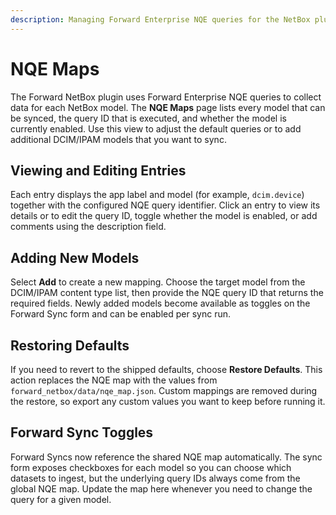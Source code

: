 ```yaml
---
description: Managing Forward Enterprise NQE queries for the NetBox plugin.
---
```


# NQE Maps

The Forward NetBox plugin uses Forward Enterprise NQE queries to collect data for each NetBox model. The **NQE Maps** page lists every model that can be synced, the query ID that is executed, and whether the model is currently enabled. Use this view to adjust the default queries or to add additional DCIM/IPAM models that you want to sync.

## Viewing and Editing Entries

Each entry displays the app label and model (for example, `dcim.device`) together with the configured NQE query identifier. Click an entry to view its details or to edit the query ID, toggle whether the model is enabled, or add comments using the description field.

## Adding New Models

Select **Add** to create a new mapping. Choose the target model from the DCIM/IPAM content type list, then provide the NQE query ID that returns the required fields. Newly added models become available as toggles on the Forward Sync form and can be enabled per sync run.

## Restoring Defaults

If you need to revert to the shipped defaults, choose **Restore Defaults**. This action replaces the NQE map with the values from `forward_netbox/data/nqe_map.json`. Custom mappings are removed during the restore, so export any custom values you want to keep before running it.

## Forward Sync Toggles

Forward Syncs now reference the shared NQE map automatically. The sync form
exposes checkboxes for each model so you can choose which datasets to ingest,
but the underlying query IDs always come from the global NQE map. Update the
map here whenever you need to change the query for a given model.
